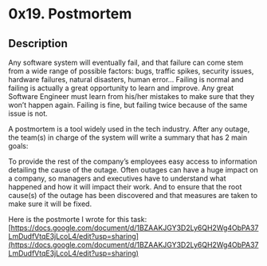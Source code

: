 # 0x19. Postmortem

## Description
Any software system will eventually fail, and that failure can come stem from a wide range of possible factors: bugs, traffic spikes, security issues, hardware failures, natural disasters, human error… Failing is normal and failing is actually a great opportunity to learn and improve. Any great Software Engineer must learn from his/her mistakes to make sure that they won’t happen again. Failing is fine, but failing twice because of the same issue is not.

A postmortem is a tool widely used in the tech industry. After any outage, the team(s) in charge of the system will write a summary that has 2 main goals:

To provide the rest of the company’s employees easy access to information detailing the cause of the outage. Often outages can have a huge impact on a company, so managers and executives have to understand what happened and how it will impact their work.
And to ensure that the root cause(s) of the outage has been discovered and that measures are taken to make sure it will be fixed.

Here is the postmorte I wrote for this task: [https://docs.google.com/document/d/1BZAAKJGY3D2Ly6QH2Wg4ObPA37LmDudfVtqE3jLcoL4/edit?usp=sharing](https://docs.google.com/document/d/1BZAAKJGY3D2Ly6QH2Wg4ObPA37LmDudfVtqE3jLcoL4/edit?usp=sharing)
